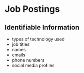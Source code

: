# Job Postings

## Identifiable Information

* types of technology used
* job titles
* names
* emails
* phone numbers
* social media profiles

